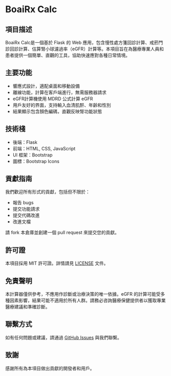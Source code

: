 # BoaiRx Calc

## 項目描述

BoaiRx Calc是一個基於 Flask 的 Web 應用，包含慢性處方箋回診計算、戒菸門診回診計算、估算腎小球濾過率（eGFR）計算等。本項目旨在為醫療專業人員和患者提供一個簡單、直觀的工具，協助快速應對各種日常情境。

## 主要功能

- 響應式設計，適配桌面和移動設備
- 離線功能，計算在客戶端進行，無需服務器請求
- eGFR計算機使用 MDRD 公式計算 eGFR
- 用戶友好的界面，支持輸入血清肌酐、年齡和性別
- 結果顯示包含顏色編碼，直觀反映腎功能狀態

## 技術棧

- 後端：Flask
- 前端：HTML, CSS, JavaScript
- UI 框架：Bootstrap
- 圖標：Bootstrap Icons

## 貢獻指南

我們歡迎所有形式的貢獻，包括但不限於：

- 報告 bugs
- 提交功能請求
- 提交代碼改進
- 改進文檔

請 fork 本倉庫並創建一個 pull request 來提交您的貢獻。

## 許可證

本項目採用 MIT 許可證。詳情請見 [LICENSE](LICENSE) 文件。

## 免責聲明

本計算器僅供參考，不應用作診斷或治療決策的唯一依據。eGFR 的計算可能受多種因素影響，結果可能不適用於所有人群。請務必咨詢醫療保健提供者以獲取專業醫療建議和準確診斷。

## 聯繫方式

如有任何問題或建議，請通過 [GitHub Issues](https://github.com/Enotera/rx-calc/issues) 與我們聯繫。

## 致謝

感謝所有為本項目做出貢獻的開發者和用戶。